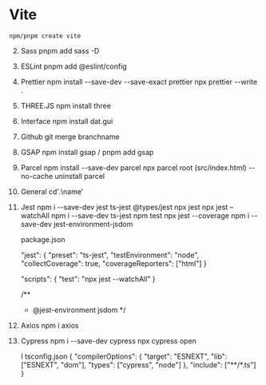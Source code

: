 # Vite 
    npm/pnpm create vite

2. Sass
    pnpm add sass -D

3. ESLint
    pnpm add @eslint/config

4. Prettier
    npm install --save-dev --save-exact prettier
    npx prettier --write .

5. THREE.JS
    npm install three

6. Interface
    npm install dat.gui

7. Github
    git merge branchname

8. GSAP
    npm install gsap / pnpm add gsap

9. Parcel
    npm install --save-dev parcel
    npx parcel root (src/index.html) --no-cache
    uninstall parcel

10. General
    cd'.\name\'

11. Jest
    npm i --save-dev jest ts-jest @types/jest
    npx jest
    npx jest –watchAll
    npm i --save-dev ts-jest
    npm test
    npx jest --coverage
    npm i --save-dev jest-environment-jsdom
    
    package.json 

    "jest": {
       "preset": "ts-jest",
       "testEnvironment": "node",
       "collectCoverage": true,
       "coverageReporters": ["html"]
    }
    
    "scripts": {
        "test": "npx jest --watchAll"
    }
    
    /**
      * @jest-environment jsdom
    */

12. Axios
    npm i axios

13. Cypress
    npm i --save-dev cypress
    npx cypress open
    
    I tsconfig.json
    {
      "compilerOptions": {
        "target": "ESNEXT",
        "lib": ["ESNEXT", "dom"],
        "types": ["cypress", "node"]
      },
      "include": ["**/*.ts"]
    }
